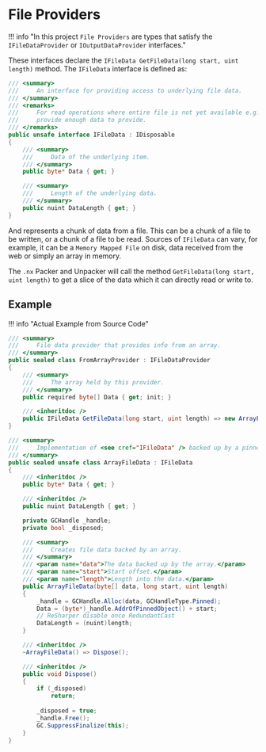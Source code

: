 ﻿# File Providers

!!! info "In this project `File Providers` are types that satisfy the `IFileDataProvider` or `IOutputDataProvider` interfaces."

These interfaces declare the `IFileData GetFileData(long start, uint length)` method.
The `IFileData` interface is defined as:  

```csharp
/// <summary>
///     An interface for providing access to underlying file data.
/// </summary>
/// <remarks>
///     For read operations where entire file is not yet available e.g. over a network; you should stall until you can
///     provide enough data to provide.
/// </remarks>
public unsafe interface IFileData : IDisposable
{
    /// <summary>
    ///     Data of the underlying item.
    /// </summary>
    public byte* Data { get; }

    /// <summary>
    ///     Length of the underlying data.
    /// </summary>
    public nuint DataLength { get; }
}
```

And represents a chunk of data from a file. This can be a chunk of a file to be written, or a chunk of a file to be read.
Sources of `IFileData` can vary, for example, it can be a `Memory Mapped File` on disk, data received from the web or
simply an array in memory.

The `.nx` Packer and Unpacker will call the method `GetFileData(long start, uint length)` to get a slice of the data
which it can directly read or write to.

## Example

!!! info "Actual Example from Source Code"

```csharp
/// <summary>
///     File data provider that provides info from an array.
/// </summary>
public sealed class FromArrayProvider : IFileDataProvider
{
    /// <summary>
    ///     The array held by this provider.
    /// </summary>
    public required byte[] Data { get; init; }

    /// <inheritdoc />
    public IFileData GetFileData(long start, uint length) => new ArrayFileData(Data, start, length);
}

/// <summary>
///     Implementation of <see cref="IFileData" /> backed up by a pinned array.
/// </summary>
public sealed unsafe class ArrayFileData : IFileData
{
    /// <inheritdoc />
    public byte* Data { get; }

    /// <inheritdoc />
    public nuint DataLength { get; }

    private GCHandle _handle;
    private bool _disposed;

    /// <summary>
    ///     Creates file data backed by an array.
    /// </summary>
    /// <param name="data">The data backed up by the array.</param>
    /// <param name="start">Start offset.</param>
    /// <param name="length">Length into the data.</param>
    public ArrayFileData(byte[] data, long start, uint length)
    {
        _handle = GCHandle.Alloc(data, GCHandleType.Pinned);
        Data = (byte*)_handle.AddrOfPinnedObject() + start;
        // ReSharper disable once RedundantCast
        DataLength = (nuint)length;
    }

    /// <inheritdoc />
    ~ArrayFileData() => Dispose();

    /// <inheritdoc />
    public void Dispose()
    {
        if (_disposed)
            return;
        
        _disposed = true;
        _handle.Free();
        GC.SuppressFinalize(this);
    }
}
```